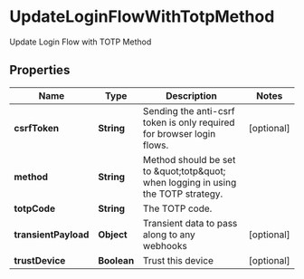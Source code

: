 

# UpdateLoginFlowWithTotpMethod

Update Login Flow with TOTP Method

## Properties

| Name | Type | Description | Notes |
|------------ | ------------- | ------------- | -------------|
|**csrfToken** | **String** | Sending the anti-csrf token is only required for browser login flows. |  [optional] |
|**method** | **String** | Method should be set to \&quot;totp\&quot; when logging in using the TOTP strategy. |  |
|**totpCode** | **String** | The TOTP code. |  |
|**transientPayload** | **Object** | Transient data to pass along to any webhooks |  [optional] |
|**trustDevice** | **Boolean** | Trust this device |  [optional] |



